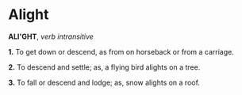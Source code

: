 # Alight

**ALI'GHT**, _verb intransitive_

**1.** To get down or descend, as from on horseback or from a carriage.

**2.** To descend and settle; as, a flying bird alights on a tree.

**3.** To fall or descend and lodge; as, snow alights on a roof.